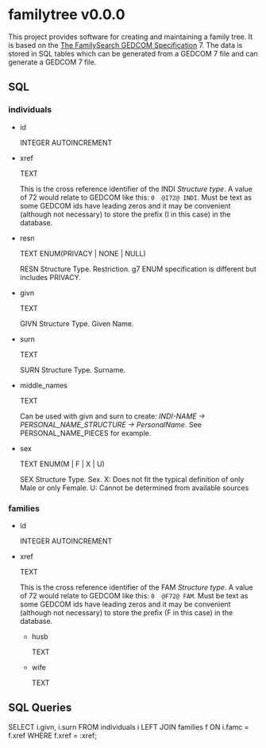 # familytree v0.0.0

This project provides software for creating and maintaining a family tree. It is based on the [The FamilySearch GEDCOM Specification](https://gedcom.io/specifications/FamilySearchGEDCOMv7.html#cb26-1) 7. The data is stored in SQL tables which can be generated from a GEDCOM 7 file and can generate a GEDCOM 7 file.

## SQL

### individuals

- id

  INTEGER AUTOINCREMENT

- xref

  TEXT

  This is the cross reference identifier of the INDI *Structure type*. A value of 72 would relate to GEDCOM like this: `0  @I72@ INDI`. Must be text as some GEDCOM ids have leading zeros and it may be convenient (although not necessary) to store the prefix (I in this case) in the database.

- resn

  TEXT ENUM(PRIVACY | NONE | NULL)

  RESN Structure Type. Restriction. g7 ENUM specification is different but includes PRIVACY.

- givn

  TEXT

  GIVN Structure Type. Given Name.

- surn

  TEXT

  SURN Structure Type. Surname.

- middle_names

  TEXT

  Can be used with givn and surn to create: *INDI-NAME -> PERSONAL_NAME_STRUCTURE -> PersonalName*. See PERSONAL_NAME_PIECES for example.

- sex

  TEXT ENUM(M | F | X | U)

  SEX Structure Type. Sex. X: Does not fit the typical definition of only Male or only Female. U: Cannot be determined from available sources

### families

- id

  INTEGER AUTOINCREMENT

- xref

  TEXT

  This is the cross reference identifier of the FAM *Structure type*. A value of 72 would relate to GEDCOM like this: `0  @F72@ FAM`. Must be text as some GEDCOM ids have leading zeros and it may be convenient (although not necessary) to store the prefix (F in this case) in the database.

  - husb

    TEXT
  
  - wife

    TEXT

## SQL Queries

SELECT i.givn, i.surn FROM individuals i LEFT JOIN families f ON i.famc = f.xref WHERE  f.xref = :xref;